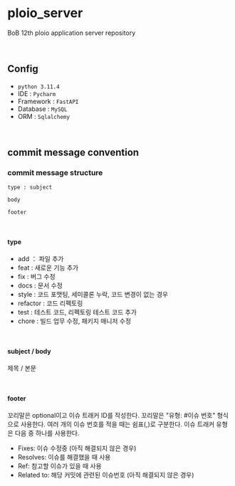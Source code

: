 # ploio_server
BoB 12th ploio application server repository

<br>
 
## Config

- `python 3.11.4` <br>
- IDE : `Pycharm` <br>
- Framework : `FastAPI` <br>
- Database : `MySQL` <br>
- ORM : `Sqlalchemy` <br>

<br>

## commit message convention

### commit message structure

```
type : subject

body

footer
```

<br>
 
#### type

- add ： 파일 추가
- feat : 새로운 기능 추가
- fix : 버그 수정
- docs : 문서 수정
- style : 코드 포맷팅, 세미콜론 누락, 코드 변경이 없는 경우
- refactor : 코드 리펙토링
- test : 테스트 코드, 리펙토링 테스트 코드 추가
- chore : 빌드 업무 수정, 패키지 매니저 수정

<br>

#### subject / body
제목 / 본문

<br>

#### footer
꼬리말은 optional이고 이슈 트래커 ID를 작성한다.
꼬리말은 "유형: #이슈 번호" 형식으로 사용한다.
여러 개의 이슈 번호를 적을 때는 쉼표(,)로 구분한다.
이슈 트래커 유형은 다음 중 하나를 사용한다.

- Fixes: 이슈 수정중 (아직 해결되지 않은 경우)
- Resolves: 이슈를 해결했을 때 사용
- Ref: 참고할 이슈가 있을 때 사용
- Related to: 해당 커밋에 관련된 이슈번호 (아직 해결되지 않은 경우)
